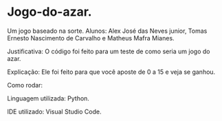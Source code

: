 # Jogo-do-azar.
Um jogo baseado na sorte.
Alunos: Alex José das Neves junior, Tomas Ernesto Nascimento de Carvalho e Matheus Mafra Mianes.

Justificativa: 
O código foi feito para um teste de como seria um jogo do azar. 

Explicação: 
Ele foi feito para que você aposte de 0 a 15 e veja se ganhou.

Como rodar:

Linguagem utilizada: Python.

IDE utilizado: Visual Studio Code.
